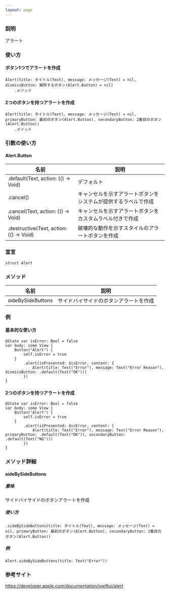 ```yaml
---
layout: page
---
```


### 説明

アラート

### 使い方

#### ボタン1つでアラートを作成

    Alert(title: タイトル(Text), message: メッセージ(Text) = nil, dismissButton: 解除するボタン(Alert.Button) = nil)
        .メソッド

#### 2つのボタンを持つアラートを作成

    Alert(title: タイトル(Text), message: メッセージ(Text) = nil, primaryButton: 最初のボタン(Alert.Button), secondaryButton: 2番目のボタン(Alert.Button))
        .メソッド

### 引数の使い方

#### Alert.Button

| 名前                                      | 説明                              |
| --------------------------------------- | ------------------------------- |
| .default(Text, action: (() -> Void)     | デフォルト                           |
| .cancel()                               | キャンセルを示すアラートボタンをシステムが提供するラベルで作成 |
| .cancel(Text, action: (() -> Void)      | キャンセルを示すアラートボタンをカスタムラベル付きで作成    |
| .destructive(Text, action: (() -> Void) | 破壊的な動作を示すスタイルのアラートボタンを作成        |

### 宣言

    struct Alert

### メソッド

| 名前                 | 説明                  |
| ------------------ | ------------------- |
| sideBySideButtons | サイドバイサイドのボタンアラートを作成 |

### 例

#### 基本的な使い方

    @State var isError: Bool = false
    var body: some View {
        Button("Alert") {
            self.isError = true
        }
            .alert(isPresented: $isError, content: {
                Alert(title: Text("Error"), message: Text("Error Reason"), dismissButton: .default(Text("OK")))
            })
    }

#### 2つのボタンを持つアラートを作成

    @State var isError: Bool = false
    var body: some View {
        Button("Alert") {
            self.isError = true
        }
            .alert(isPresented: $isError, content: {
                Alert(title: Text("Error"), message: Text("Error Reason"), primaryButton: .default(Text("OK")), secondaryButton: .default(Text("NG")))
            })
    }

### メソッド詳細

#### sideBySideButtons

##### 意味

サイドバイサイドのボタンアラートを作成

##### 使い方

    .sideBySideButtons(title: タイトル(Text), message: メッセージ(Text) = nil, primaryButton: 最初のボタン(Alert.Button), secondaryButton: 2番目のボタン(Alert.Button))

##### 例

    Alert.sideBySideButtons(title: Text("Error"))

### 参考サイト

<https://developer.apple.com/documentation/swiftui/alert>
